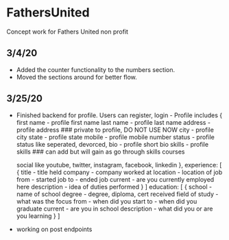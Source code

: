 # FathersUnited
Concept work for Fathers United non profit

## 3/4/20
* Added the counter functionality to the numbers section.
* Moved the sections around for better flow.

## 3/25/20
* Finished backend for profile. Users can register, login - 
Profile includes {
    first name - profile first name
    last name - profile last name
    address - profile address ### private to profile, DO NOT USE NOW
    city - profile city
    state - profile state
    mobile - profile mobile number
    status - profile status like seperated, devorced, 
    bio - profile short bio
    skills - profile skills ### can add but will gain as go through skills courses

    social like youtube, twitter, instagram, facebook, linkedin
},
experience: [
    {
        title - title held
        company - company worked at
        location - location of job
        from - started job
        to - ended job
        current - are you currently employed here
        description - idea of duties performed
    }
]
education: [
    {
        school - name of school
        degree - degree, diploma, cert received
        field of study - what was the focus
        from - when did you start
        to - when did you graduate
        current - are you in school
        description - what did you or are you learning
    }
]
* working on post endpoints


